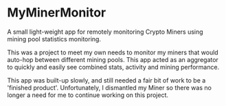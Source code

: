 # MyMinerMonitor
A small light-weight app for remotely monitoring Crypto Miners using mining pool statistics monitoring. 

This was a project to meet my own needs to monitor my miners that would auto-hop between different mining pools. This app acted as an aggregator to quickly and easily see combined stats, activity and mining performance. 

This app was built-up slowly, and still needed a fair bit of work to be a 'finished product'. Unfortunately, I dismantled my Miner so there was no longer a need for me to continue working on this project.
